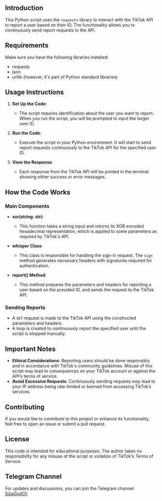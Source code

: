 ## Introduction
This Python script uses the `requests` library to interact with the TikTok API to report a user based on their ID. The functionality allows you to continuously send report requests to the API.

## Requirements 

Make sure you have the following libraries installed:  
 
- requests
- json    
- urllib (however, it's part of Python standard libraries) 

## Usage Instructions 

1. **Set Up the Code**:
   - The script requires identification about the user you want to report. When you run the script, you will be prompted to input the target user ID.

2. **Run the Code**:
   - Execute the script in your Python environment. It will start to send report requests continuously to the TikTok API for the specified user ID.

3. **View the Response**:
   - Each response from the TikTok API will be printed in the terminal showing either success or error messages.

## How the Code Works

### Main Components

- **xor(string: str)**:
  - This function takes a string input and returns its XOR encoded hexadecimal representation, which is applied to some parameters as required by TikTok's API.

- **whisper Class**:
  - This class is responsible for handling the sign-in request. The `sign` method generates necessary headers with signatures required for authentication.

- **report() Method**:
  - This method prepares the parameters and headers for reporting a user based on the provided ID, and sends the request to the TikTok API.

### Sending Reports

- A `GET` request is made to the TikTok API using the constructed parameters and headers.
- A loop is created to continuously report the specified user until the script is stopped manually.

## Important Notes

- **Ethical Considerations**: Reporting users should be done responsibly and in accordance with TikTok's community guidelines. Misuse of this script may lead to consequences on your TikTok account or against the API's terms of service.
- **Avoid Excessive Requests**: Continuously sending requests may lead to your IP address being rate-limited or banned from accessing TikTok’s services.

## Contributing

If you would like to contribute to this project or enhance its functionality, feel free to open an issue or submit a pull request.

## License

This code is intended for educational purposes. The author takes no responsibility for any misuse of the script or violation of TikTok's Terms of Service.

## Telegram Channel

For updates and discussions, you can join the Telegram channel: [SizaGodCh](https://t.me/SizaGods)
